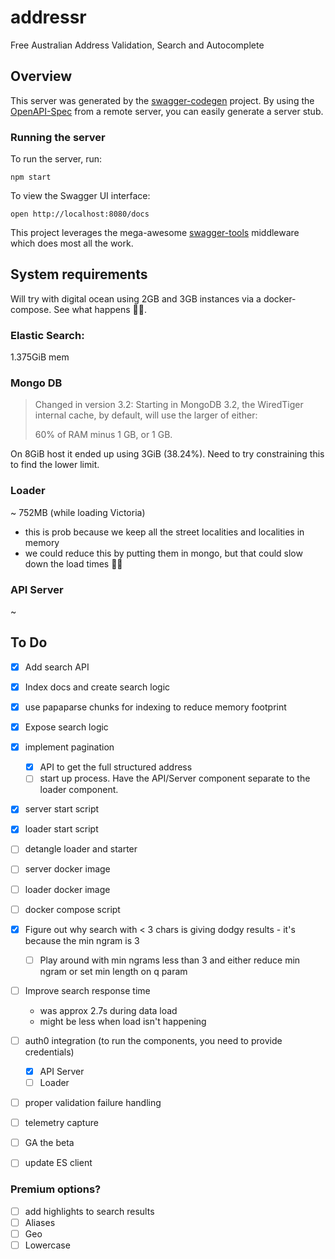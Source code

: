 # addressr

Free Australian Address Validation, Search and Autocomplete

## Overview

This server was generated by the [swagger-codegen](https://github.com/swagger-api/swagger-codegen) project. By using the [OpenAPI-Spec](https://github.com/OAI/OpenAPI-Specification) from a remote server, you can easily generate a server stub.

### Running the server

To run the server, run:

```
npm start
```

To view the Swagger UI interface:

```
open http://localhost:8080/docs
```

This project leverages the mega-awesome [swagger-tools](https://github.com/apigee-127/swagger-tools) middleware which does most all the work.

## System requirements

Will try with digital ocean using 2GB and 3GB instances via a docker-compose. See what happens 🤷‍♂️.

### Elastic Search:

1.375GiB mem

### Mongo DB

> Changed in version 3.2: Starting in MongoDB 3.2, the WiredTiger internal cache, by default, will use the larger of either:
>
> 60% of RAM minus 1 GB, or
> 1 GB.

On 8GiB host it ended up using 3GiB (38.24%). Need to try constraining this to find the lower limit.

### Loader

~ 752MB (while loading Victoria)

- this is prob because we keep all the street localities and localities in memory
- we could reduce this by putting them in mongo, but that could slow down the load times 🤷‍♂️

### API Server

~

## To Do

- [x] Add search API
- [x] Index docs and create search logic
- [x] use papaparse chunks for indexing to reduce memory footprint
- [x] Expose search logic
- [x] implement pagination
  - [x] API to get the full structured address
  - [ ] start up process. Have the API/Server component separate to the loader component.
- [x] server start script
- [x] loader start script
- [ ] detangle loader and starter
- [ ] server docker image
- [ ] loader docker image
- [ ] docker compose script
- [x] Figure out why search with < 3 chars is giving dodgy results - it's because the min ngram is 3

  - [ ] Play around with min ngrams less than 3 and either reduce min ngram or set min length on q param

- [ ] Improve search response time

  - was approx 2.7s during data load
  - might be less when load isn't happening

- [ ] auth0 integration (to run the components, you need to provide credentials)
  - [x] API Server
  - [ ] Loader
- [ ] proper validation failure handling
- [ ] telemetry capture
- [ ] GA the beta
- [ ] update ES client

### Premium options?

- [ ] add highlights to search results
- [ ] Aliases
- [ ] Geo
- [ ] Lowercase
